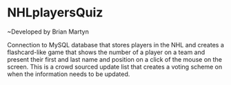 NHLplayersQuiz
==============
~Developed by Brian Martyn

Connection to MySQL database that stores players in the NHL and creates a flashcard-like game that shows the number of a player on a team and present their first and last name and position on a click of the mouse on the screen.  This is a crowd sourced update list that creates a voting scheme on when the information needs to be updated.
